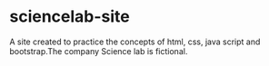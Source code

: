 # sciencelab-site
A site created to practice the concepts of html, css, java script and bootstrap.The company Science lab is fictional.
